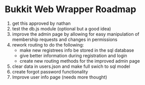 # Bukkit Web Wrapper Roadmap
1. get this approved by nathan
2. test the db.js module (optional but a good idea)
3. improve the admin page by allowing for easy manipulation of membership requests and changes in permissions
4. rework routing to do the following:
	* make new registrees info be stored in the sql database
	* give better information during registration and login
	* create new routing methods for the improved admin page
5. clear data in users.json and make full swich to sql model
6. create forgot password functionality
7. Improve user info page (needs more thought)
